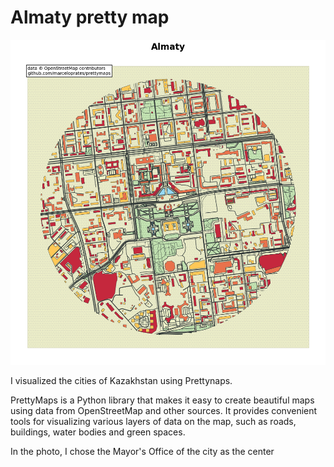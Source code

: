 # Almaty pretty map

![](Almaty_city.png)

I visualized the cities of Kazakhstan using Prettynaps.

PrettyMaps is a Python library that makes it easy to create beautiful maps using data from OpenStreetMap and other sources. It provides convenient tools for visualizing various layers of data on the map, such as roads, buildings, water bodies and green spaces.

In the photo, I chose the Mayor's Office of the city as the center
